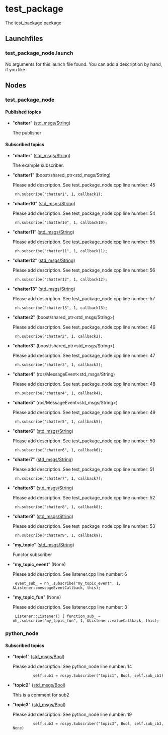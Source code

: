 # test_package

The test_package package

## Launchfiles
### test_package_node.launch



No arguments for this launch file found. You can add a description by hand, if you like.
## Nodes
### test_package_node



#### Published topics
 * "**chatter**" ([std_msgs/String](http://docs.ros.org/api/std_msgs/html/msg/String.html))

    The publisher

#### Subscribed topics
 * "**chatter**" ([std_msgs/String](http://docs.ros.org/api/std_msgs/html/msg/String.html))

    The example subscriber.

 * "**chatter1**" (boost/shared_ptr<std_msgs/String)

    Please add description. See test_package_node.cpp line number: 45



    	nh.subscribe("chatter1", 1, callback1);

 * "**chatter10**" ([std_msgs/String](http://docs.ros.org/api/std_msgs/html/msg/String.html))

    Please add description. See test_package_node.cpp line number: 54



    	nh.subscribe("chatter10", 1, callback10);

 * "**chatter11**" ([std_msgs/String](http://docs.ros.org/api/std_msgs/html/msg/String.html))

    Please add description. See test_package_node.cpp line number: 55



    	nh.subscribe("chatter11", 1, callback11);

 * "**chatter12**" ([std_msgs/String](http://docs.ros.org/api/std_msgs/html/msg/String.html))

    Please add description. See test_package_node.cpp line number: 56



    	nh.subscribe("chatter12", 1, callback12);

 * "**chatter13**" ([std_msgs/String](http://docs.ros.org/api/std_msgs/html/msg/String.html))

    Please add description. See test_package_node.cpp line number: 57



    	nh.subscribe("chatter13", 1, callback13);

 * "**chatter2**" (boost/shared_ptr<std_msgs/String>)

    Please add description. See test_package_node.cpp line number: 46



    	nh.subscribe("chatter2", 1, callback2);

 * "**chatter3**" (boost/shared_ptr<std_msgs/String>)

    Please add description. See test_package_node.cpp line number: 47



    	nh.subscribe("chatter3", 1, callback3);

 * "**chatter4**" (ros/MessageEvent<std_msgs/String)

    Please add description. See test_package_node.cpp line number: 48



    	nh.subscribe("chatter4", 1, callback4);

 * "**chatter5**" (ros/MessageEvent<std_msgs/String>)

    Please add description. See test_package_node.cpp line number: 49



    	nh.subscribe("chatter5", 1, callback5);

 * "**chatter6**" ([std_msgs/String](http://docs.ros.org/api/std_msgs/html/msg/String.html))

    Please add description. See test_package_node.cpp line number: 50



    	nh.subscribe("chatter6", 1, callback6);

 * "**chatter7**" ([std_msgs/String](http://docs.ros.org/api/std_msgs/html/msg/String.html))

    Please add description. See test_package_node.cpp line number: 51



    	nh.subscribe("chatter7", 1, callback7);

 * "**chatter8**" ([std_msgs/String](http://docs.ros.org/api/std_msgs/html/msg/String.html))

    Please add description. See test_package_node.cpp line number: 52



    	nh.subscribe("chatter8", 1, callback8);

 * "**chatter9**" ([std_msgs/String](http://docs.ros.org/api/std_msgs/html/msg/String.html))

    Please add description. See test_package_node.cpp line number: 53



    	nh.subscribe("chatter9", 1, callback9);

 * "**my_topic**" ([std_msgs/String](http://docs.ros.org/api/std_msgs/html/msg/String.html))

    Functor subscriber

 * "**my_topic_event**" (None)

    Please add description. See listener.cpp line number: 6



    	event_sub_ = nh_.subscribe("my_topic_event", 1, &Listener::messageEventCallback, this);

 * "**my_topic_fun**" (None)

    Please add description. See listener.cpp line number: 3



    	Listener::Listener() { function_sub_ = nh_.subscribe("my_topic_fun", 1, &Listener::valueCallback, this);

### python_node



#### Subscribed topics
 * "**topic1**" ([std_msgs/Bool](http://docs.ros.org/api/std_msgs/html/msg/Bool.html))

    Please add description. See python_node line number: 14



    	        self.sub1 = rospy.Subscriber("topic1", Bool, self.sub_cb1)



 * "**topic2**" ([std_msgs/Bool](http://docs.ros.org/api/std_msgs/html/msg/Bool.html))

    This is a comment for sub2

 * "**topic3**" ([std_msgs/Bool](http://docs.ros.org/api/std_msgs/html/msg/Bool.html))

    Please add description. See python_node line number: 19



    	        self.sub3 = rospy.Subscriber("topic3", Bool, self.sub_cb3, None)



